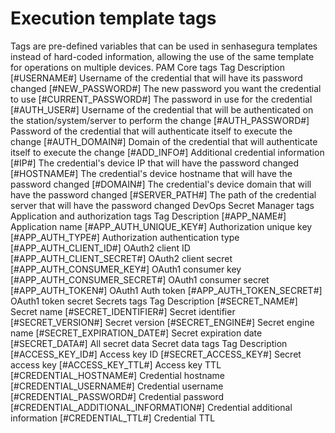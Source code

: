 # Execution template tags 

Tags are pre-defined variables that can be used in senhasegura templates instead of hard-coded information, allowing the use of the same template for operations on multiple devices.
PAM Core tags
Tag
Description
[#USERNAME#]
Username of the credential that will have its password changed
[#NEW_PASSWORD#]
The new password you want the credential to use
[#CURRENT_PASSWORD#]
The password in use for the credential
[#AUTH_USER#]
Username of the credential that will be authenticated on the station/system/server to perform the change
[#AUTH_PASSWORD#]
Password of the credential that will authenticate itself to execute the change
[#AUTH_DOMAIN#]
Domain of the credential that will authenticate itself to execute the change
[#ADD_INFO#]
Additional credential information
[#IP#]
The credential's device IP that will have the password changed
[#HOSTNAME#]
The credential's device hostname that will have the password changed
[#DOMAIN#]
The credential's device domain that will have the password changed
[#SERVER_PATH#]
The path of the credential server that will have the password changed
DevOps Secret Manager tags
Application and authorization tags
Tag
Description
[#APP_NAME#]
Application name
[#APP_AUTH_UNIQUE_KEY#]
Authorization unique key
[#APP_AUTH_TYPE#]
Authorization authentication type
[#APP_AUTH_CLIENT_ID#]
OAuth2 client ID
[#APP_AUTH_CLIENT_SECRET#]
OAuth2 client secret
[#APP_AUTH_CONSUMER_KEY#]
OAuth1 consumer key
[#APP_AUTH_CONSUMER_SECRET#]
OAuth1 consumer secret
[#APP_AUTH_TOKEN#]
OAuth1 Auth token
[#APP_AUTH_TOKEN_SECRET#]
OAuth1 token secret
Secrets tags
Tag
Description
[#SECRET_NAME#]
Secret name
[#SECRET_IDENTIFIER#]
Secret identifier
[#SECRET_VERSION#]
Secret version
[#SECRET_ENGINE#]
Secret engine name
[#SECRET_EXPIRATION_DATE#]
Secret expiration date
[#SECRET_DATA#]
All secret data
Secret data tags
Tag
Description
[#ACCESS_KEY_ID#]
Access key ID
[#SECRET_ACCESS_KEY#]
Secret access key
[#ACCESS_KEY_TTL#]
Access key TTL
[#CREDENTIAL_HOSTNAME#]
Credential hostname
[#CREDENTIAL_USERNAME#]
Credential username
[#CREDENTIAL_PASSWORD#]
Credential password
[#CREDENTIAL_ADDITIONAL_INFORMATION#]
Credential additional information
[#CREDENTIAL_TTL#]
Credential TTL